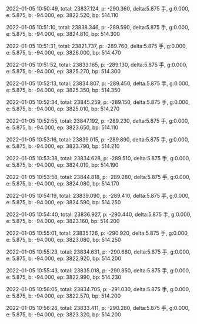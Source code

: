 2022-01-05 10:50:49, total: 23837.124, p: -290.360, delta:5.875 手, g:0.000, e: 5.875, b: -94.000, ep: 3822.520, bp: 514.110

2022-01-05 10:51:10, total: 23838.346, p: -289.590, delta:5.875 手, g:0.000, e: 5.875, b: -94.000, ep: 3824.810, bp: 514.300

2022-01-05 10:51:31, total: 23821.737, p: -289.760, delta:5.875 手, g:0.000, e: 5.875, b: -94.000, ep: 3826.000, bp: 514.470

2022-01-05 10:51:52, total: 23833.165, p: -289.130, delta:5.875 手, g:0.000, e: 5.875, b: -94.000, ep: 3825.270, bp: 514.300

2022-01-05 10:52:13, total: 23834.807, p: -289.450, delta:5.875 手, g:0.000, e: 5.875, b: -94.000, ep: 3825.350, bp: 514.350

2022-01-05 10:52:34, total: 23845.259, p: -289.150, delta:5.875 手, g:0.000, e: 5.875, b: -94.000, ep: 3825.010, bp: 514.270

2022-01-05 10:52:55, total: 23847.192, p: -289.230, delta:5.875 手, g:0.000, e: 5.875, b: -94.000, ep: 3823.650, bp: 514.110

2022-01-05 10:53:16, total: 23839.015, p: -289.890, delta:5.875 手, g:0.000, e: 5.875, b: -94.000, ep: 3823.790, bp: 514.210

2022-01-05 10:53:38, total: 23834.628, p: -289.510, delta:5.875 手, g:0.000, e: 5.875, b: -94.000, ep: 3824.010, bp: 514.190

2022-01-05 10:53:58, total: 23844.818, p: -289.280, delta:5.875 手, g:0.000, e: 5.875, b: -94.000, ep: 3824.080, bp: 514.170

2022-01-05 10:54:19, total: 23839.090, p: -289.410, delta:5.875 手, g:0.000, e: 5.875, b: -94.000, ep: 3824.590, bp: 514.250

2022-01-05 10:54:40, total: 23836.927, p: -290.440, delta:5.875 手, g:0.000, e: 5.875, b: -94.000, ep: 3823.160, bp: 514.200

2022-01-05 10:55:01, total: 23835.126, p: -290.920, delta:5.875 手, g:0.000, e: 5.875, b: -94.000, ep: 3823.080, bp: 514.250

2022-01-05 10:55:23, total: 23834.631, p: -290.680, delta:5.875 手, g:0.000, e: 5.875, b: -94.000, ep: 3822.920, bp: 514.200

2022-01-05 10:55:43, total: 23835.018, p: -290.850, delta:5.875 手, g:0.000, e: 5.875, b: -94.000, ep: 3822.990, bp: 514.230

2022-01-05 10:56:05, total: 23834.705, p: -291.030, delta:5.875 手, g:0.000, e: 5.875, b: -94.000, ep: 3822.570, bp: 514.200

2022-01-05 10:56:26, total: 23833.411, p: -290.280, delta:5.875 手, g:0.000, e: 5.875, b: -94.000, ep: 3823.320, bp: 514.200